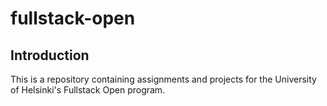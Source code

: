 # fullstack-open

## Introduction
This is a repository containing assignments and projects for the University of Helsinki's Fullstack Open program.

